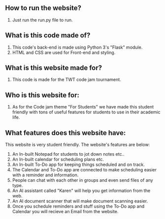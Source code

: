 How to run the website?
------------------------------------
1. Just run the run.py file to run.

What is this code made of?
---------------------------------------
1. This code's back-end is made using Python 3's "Flask" module.
2. HTML and CSS are used for Front-end and styling.

What is this website made for?
-----------------------------------------
1. This code is made for the TWT code jam tournament. 

Who is this website for:
-----------------------------------------
1. As for the Code jam theme "For Students" we have made this student friendly with tons of useful features for students to use in their academic life.

What features does this website have:
-----------------------------------------
This website is very student friendly.
The website's features are below:
1. An In-built Notepad for students to jot down notes etc..
2. An In-built calendar for scheduling plans etc.
3. An In-built To-Do app for keeping things scheduled and on track.
4. The Calendar and To-Do app are connected to make scheduling easier with a reminder and information.
5. People can chat with each other in groups and even send files of any type.
6. An AI assistant called "Karen" will help you get information from the web.
7. An AI document scanner that will make document scanning easier.
8. Once you schedule reminders and stuff using the To-Do app and Calendar you will recieve an Email from the website.
